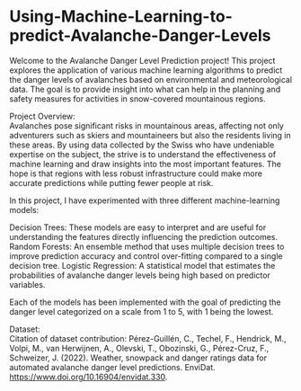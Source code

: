 # Using-Machine-Learning-to-predict-Avalanche-Danger-Levels

Welcome to the Avalanche Danger Level Prediction project! This project explores the application of various machine learning algorithms to predict the danger levels of avalanches based on environmental and meteorological data. The goal is to provide insight into what can help in the planning and safety measures for activities in snow-covered mountainous regions.

Project Overview: <br />
Avalanches pose significant risks in mountainous areas, affecting not only adventurers such as skiers and mountaineers but also the residents living in these areas. By using data collected by the Swiss who have undeniable expertise on the subject, the strive is to understand the effectiveness of machine learning and draw insights into the most important features. The hope is that regions with less robust infrastructure could make more accurate predictions while putting fewer people at risk.

In this project, I have experimented with three different machine-learning models:

Decision Trees: These models are easy to interpret and are useful for understanding the features directly influencing the prediction outcomes.
Random Forests: An ensemble method that uses multiple decision trees to improve prediction accuracy and control over-fitting compared to a single decision tree.
Logistic Regression: A statistical model that estimates the probabilities of avalanche danger levels being high based on predictor variables.

Each of the models has been implemented with the goal of predicting the danger level categorized on a scale from 1 to 5, with 1 being the lowest.



Dataset: <br />
Citation of dataset contribution:
Pérez-Guillén, C., Techel, F., Hendrick, M., Volpi, M., van Herwijnen, A., Olevski, T., Obozinski, G., Pérez-Cruz, F., Schweizer, J. (2022). Weather, snowpack and danger ratings data for automated avalanche danger level predictions.  EnviDat.  https://www.doi.org/10.16904/envidat.330.

